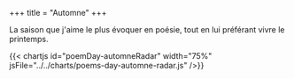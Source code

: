 +++
title = "Automne"
+++

La saison que j'aime le plus évoquer en poésie, tout en lui préférant vivre le printemps.

{{< chartjs id="poemDay-automneRadar" width="75%" jsFile="../../charts/poems-day-automne-radar.js" />}}
